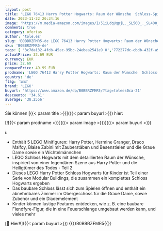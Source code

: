 ```yaml
---
layout: post
title: 'LEGO 76413 Harry Potter Hogwarts: Raum der Wünsche  Schloss-Spielzeug für Mädchen und Jungen mit veränderbarer Feuerschlangen-Figur  Modular Building zu Die Heiligtümer des Todes  Geschenk für Kinder'
date: 2023-11-22 20:34:16
image: 'https://m.media-amazon.com/images/I/51iLdqUqpjL._SL500_._SL400_.jpg'
comments: true
category: ofertas
author: 'tole.es'
slug: 'B0BBRZFMR5-de LEGO 76413 Harry Potter Hogwarts: Raum der Wünsche...'
sku: 'B0BBRZFMR5-de'
tags: [ '3c7da132-4fdb-45ec-95bc-24ebea2541e9_0','772277dc-cbdb-432f-a915-25a321e9ed8c_0','772277dc-cbdb-432f-a915-25a321e9ed8c_3901','772277dc-cbdb-432f-a915-25a321e9ed8c_4401','Arborist Merchandising Root','Bauspielzeug & Konstruktionsspielzeug','Bauspielzeugsets','Custom Stores','LEGO','Selektion1','Self Service','Special Features Stores','Spiele, Spielzeug und Sammlerstücke für große Kinder','Spielzeug','Xmas23 Most wanted Toys','lego','🇩🇪', ]
actualPrice: 32.69 EUR
currency: EUR
price: 32.69
comparePrice: 49.99 EUR
prodname: 'LEGO 76413 Harry Potter Hogwarts: Raum der Wünsche  Schloss-Spielzeug für Mädchen und Jungen mit veränderbarer Feuerschlangen-Figur  Modular Building zu Die Heiligtümer des Todes  Geschenk für Kinder'
country: 'de'
flag: '🇩🇪'
brand: 'LEGO'
buyurl: 'https://www.amazon.de/dp/B0BBRZFMR5/?tag=tolees0ca-21'
descuento: '34.61'
average: '38.2556'
---
```


Sie können [{{< param title >}}]({{< param buyurl >}}) hier:

[![{{< param prodname >}}]({{< param image >}})]({{< param buyurl >}})

ℹ️:

- Enthält 5 LEGO Minifiguren: Harry Potter, Hermine Granger, Draco Malfoy, Blaise Zabini mit Zauberstäben und Besenstielen und die Graue Dame sowie ein Wichtelmännchen
- LEGO Schloss Hogwarts mit dem detaillierten Raum der Wünsche, inspiriert von einer legendären Szene aus Harry Potter und die Heiligtümer des Todes - Teil 2
- Dieses LEGO Harry Potter Schloss Hogwarts für Kinder ist Teil einer Serie von Modular Buildings, die zusammen ein komplettes Schloss Hogwarts ergeben
- Das baubare Schloss lässt sich zum Spielen öffnen und enthält ein abnehmbares Zimmer im Obergeschoss für die Graue Dame, sowie Zubehör und ein Diademelement
- Kinder können lustige Features entdecken, wie z. B. eine baubare Fiendfyre-Figur, die in eine Feuerschlange umgebaut werden kann, und vieles mehr

[🛒 Hier!!]({{< param buyurl >}})
{{<world>}}B0BBRZFMR5{{</world>}}
